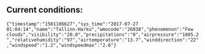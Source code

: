 ## Current conditions: 
 ``` {"timestamp":"1501106627","sys_time":"2017-07-27 01:04:14","name":"Tallinn-Harku","wmocode":"26038","phenomenon":"Few clouds","visibility":"20.0","precipitations":"0","airpressure":"1005.2","relativehumidity":"97","airtemperature":"13.7","winddirection":"22","windspeed":"1.2","windspeedmax":"2.6"} ```
